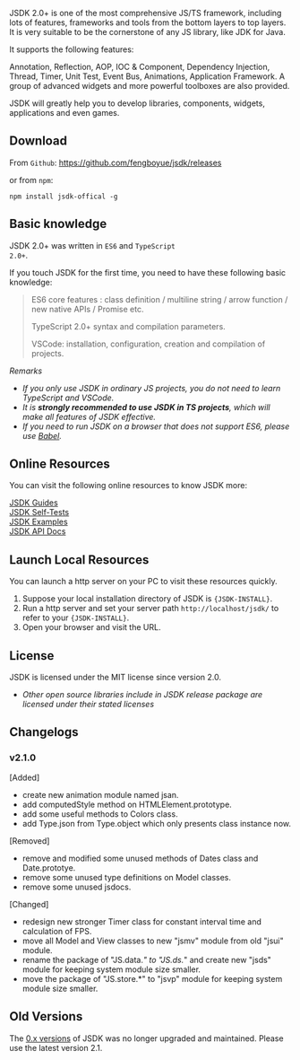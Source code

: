 JSDK 2.0+ is one of the most comprehensive JS/TS framework, including lots of features, frameworks and tools from the bottom layers to top layers. It is very suitable to be the cornerstone of any JS library, like JDK for Java.

It supports the following features:
<p class="warn">
Annotation, Reflection, AOP, IOC & Component, Dependency Injection, Thread, Timer, Unit Test, Event Bus, Animations, Application Framework. A group of advanced widgets and more powerful toolboxes are also provided.
</p>

JSDK will greatly help you to develop libraries, components, widgets, applications and even games.

## Download
From <code>Github</code>: https://github.com/fengboyue/jsdk/releases

or from <code>npm</code>:
```shell
npm install jsdk-offical -g
```

## Basic knowledge 
JSDK 2.0+ was written in <code>ES6</code> and <code>TypeScript 2.0+</code>.

If you touch JSDK for the first time, you need to have these following basic knowledge:
> ES6 core features : class definition / multiline string / arrow function / new native APIs / Promise etc.
>
> TypeScript 2.0+ syntax and compilation parameters.
>
> VSCode: installation, configuration, creation and compilation of projects.

*Remarks*
* *If you only use JSDK in ordinary JS projects, you do not need to learn TypeScript and VSCode.*
* *It is <b>strongly recommended to use JSDK in TS projects</b>, which will make all features of JSDK effective.*
* *If you need to run JSDK on a browser that does not support ES6, please use [Babel](https://babeljs.io/docs/en/).*

## Online Resources
You can visit the following online resources to know JSDK more:
<p class="warn">
<a href="https://fengboyue.github.io/jsdk/docs/#/en/quick" target="_blank">JSDK Guides</a>
<br>
<a href="https://fengboyue.github.io/jsdk/tests" target="_blank">JSDK Self-Tests</a>
<br>
<a href="https://fengboyue.github.io/jsdk/examples" target="_blank">JSDK Examples</a>
<br>
<a href="https://fengboyue.github.io/jsdk/api" target="_blank">JSDK API Docs</a>
</p>

## Launch Local Resources
You can launch a http server on your PC to visit these resources quickly.
1. Suppose your local installation directory of JSDK is <code>{JSDK-INSTALL}</code>.
2. Run a http server and set your server path <code>http://localhost/jsdk/</code> to refer to your <code>{JSDK-INSTALL}</code>.
3. Open your browser and visit the URL.

## License
JSDK is licensed under the MIT license since version 2.0.
* *Other open source libraries include in JSDK release package are licensed under their stated licenses*

## Changelogs
### v2.1.0
[Added] 
- create new animation module named jsan.
- add computedStyle method on HTMLElement.prototype.
- add some useful methods to Colors class.
- add Type.json from Type.object which only presents class instance now.

[Removed] 
- remove and modified some unused methods of Dates class and Date.prototye.
- remove some unused type definitions on Model classes.
- remove some unused jsdocs.

[Changed] 
- redesign new stronger Timer class for constant interval time and calculation of FPS.
- move all Model and View classes to new "jsmv" module from old "jsui" module.
- rename the package of "JS.data.*" to "JS.ds.*" and create new "jsds" module for keeping system module size smaller.
- move the package of "JS.store.*" to "jsvp" module for keeping system module size smaller.

## Old Versions
The <a href="https://sourceforge.net/projects/jsdk2/" target="_blank">
0.x versions</a> of JSDK was no longer upgraded and maintained. Please use the latest version 2.1.